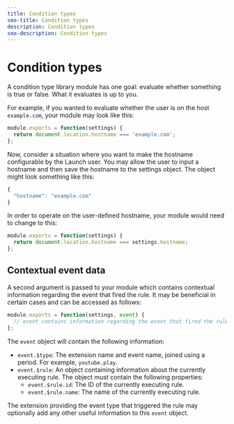```yaml
---
title: Condition types
seo-title: Condition types
description: Condition types
seo-description: Condition types
---
```


# Condition types

A condition type library module has one goal: evaluate whether something is true or false. What it evaluates is up to you.

For example, if you wanted to evaluate whether the user is on the host `example.com`, your module may look like this:

```js
module.exports = function(settings) {
  return document.location.hostname === 'example.com';
};
```

Now, consider a situation where you want to make the hostname configurable by the Launch user. You may allow the user to input a hostname and then save the hostname to the settings object. The object might look something like this:

```js
{
  "hostname": "example.com"
}
```

In order to operate on the user-defined hostname, your module would need to change to this:

```js
module.exports = function(settings) {
  return document.location.hostname === settings.hostname;
};
```

## Contextual event data

A second argument is passed to your module which contains contextual information regarding the event that fired the rule. It may be beneficial in certain cases and can be accessed as follows:

```js
module.exports = function(settings, event) {
  // event contains information regarding the event that fired the rule
};
```

The `event` object will contain the following information:

* `event.$type`: The extension name and event name, joined using a period. For example, `youtube.play`.
* `event.$rule`: An object containing information about the currently executing rule. The object must contain the following properties:
  * `event.$rule.id`: The ID of the currently executing rule.
  * `event.$rule.name`: The name of the currently executing rule.

The extension providing the event type that triggered the rule may optionally add any other useful information to this `event` object.
